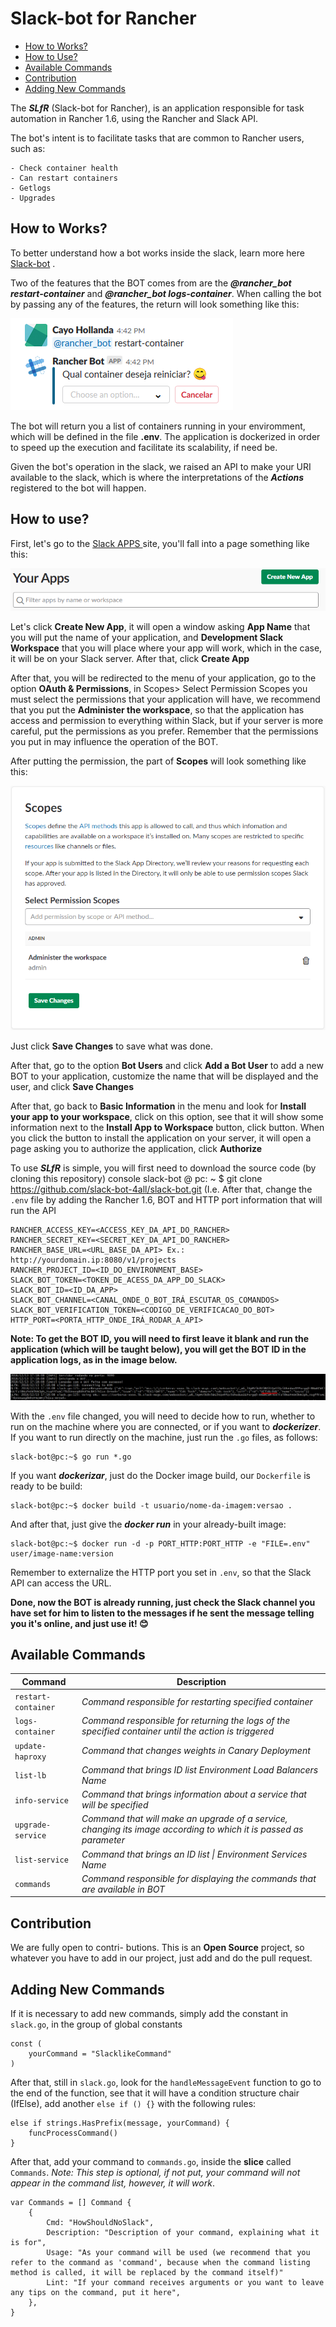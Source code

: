 # Slack-bot for Rancher

- [How to Works?](#How-to-Works)
- [How to Use?](#How-to-use)
- [Available Commands](#Available-Commands)
- [Contribution](#Contribution)
- [Adding New Commands](#Adding-New-Commands)

The ***SLfR*** (Slack-bot for Rancher), is an application responsible for task automation in Rancher 1.6, using the Rancher and Slack API.

The bot's intent is to facilitate tasks that are common to Rancher users, such as:

    - Check container health
    - Can restart containers
    - Getlogs
    - Upgrades

## How to Works?

To better understand how a bot works inside the slack, learn more here [Slack-bot](https://api.slack.com/bot-users) .

Two of the features that the BOT comes from are the ***@rancher_bot restart-container*** and ***@rancher_bot logs-container***. When calling the bot by passing any of the features, the return will look something like this:

![restart_container](images/restart-container.png)

The bot will return you a list of containers running in your enviromment, which will be defined in the file **.env**. 
The application is dockerized in order to speed up the execution and facilitate its scalability, if need be.

Given the bot's operation in the slack, we raised an API to make your URI available to the slack, which is where the interpretations of the ***Actions*** registered to the bot will happen.

## How to use?

First, let's go to the <a href="https://api.slack.com/apps" target="_blank"> Slack APPS </a> site, you'll fall into a page something like this:

![your_apps](images/your-apps.PNG)

Let's click **Create New App**, it will open a window asking **App Name** that you will put the name of your application, and **Development Slack Workspace** that you will place where your app will work, which in the case, it will be on your Slack server. After that, click **Create App**

After that, you will be redirected to the menu of your application, go to the option **OAuth & Permissions**, in Scopes> Select Permission Scopes you must select the permissions that your application will have, we recommend that you put the **Administer the workspace**, so that the application has access and permission to everything within Slack, but if your server is more careful, put the permissions as you prefer. Remember that the permissions you put in may influence the operation of the BOT.

After putting the permission, the part of **Scopes** will look something like this:

![permissions](images/permissions.PNG)

Just click **Save Changes** to save what was done.

After that, go to the option **Bot Users** and click **Add a Bot User** to add a new BOT to your application, customize the name that will be displayed and the user, and click **Save Changes**

After that, go back to **Basic Information** in the menu and look for **Install your app to your workspace**, click on this option, see that it will show some information next to the **Install App to Workspace** button, click button. When you click the button to install the application on your server, it will open a page asking you to authorize the application, click **Authorize**

To use ***SLfR*** is simple, you will first need to download the source code (by cloning this repository) console slack-bot @ pc: ~ $ git clone https://github.com/slack-bot-4all/slack-bot.git
(I.e.
After that, change the ```.env``` file by adding the Rancher 1.6, BOT and HTTP port information that will run the API
```properties
RANCHER_ACCESS_KEY=<ACCESS_KEY_DA_API_DO_RANCHER>
RANCHER_SECRET_KEY=<SECRET_KEY_DA_API_DO_RANCHER>
RANCHER_BASE_URL=<URL_BASE_DA_API> Ex.: http://yourdomain.ip:8080/v1/projects
RANCHER_PROJECT_ID=<ID_DO_ENVIRONMENT_BASE>
SLACK_BOT_TOKEN=<TOKEN_DE_ACESS_DA_APP_DO_SLACK>
SLACK_BOT_ID=<ID_DA_APP>
SLACK_BOT_CHANNEL=<CANAL_ONDE_O_BOT_IRÁ_ESCUTAR_OS_COMANDOS>
SLACK_BOT_VERIFICATION_TOKEN=<CODIGO_DE_VERIFICACAO_DO_BOT>
HTTP_PORT=<PORTA_HTTP_ONDE_IRÁ_RODAR_A_API>
```

**Note: To get the BOT ID, you will need to first leave it blank and run the application (which will be taught below), you will get the BOT ID in the application logs, as in the image below.**

![id-bot](images/id-bot.PNG)

With the ```.env``` file changed, you will need to decide how to run, whether to run on the machine where you are connected, or if you want to ***dockerizer***. If you want to run directly on the machine, just run the ```.go``` files, as follows:
```console
slack-bot@pc:~$ go run *.go
```
If you want ***dockerizar***, just do the Docker image build, our ```Dockerfile``` is ready to be build:
```console
slack-bot@pc:~$ docker build -t usuario/nome-da-imagem:versao .
```
And after that, just give the ***docker run*** in your already-built image:
```console
slack-bot@pc:~$ docker run -d -p PORT_HTTP:PORT_HTTP -e "FILE=.env" user/image-name:version
```
Remember to externalize the HTTP port you set in ```.env```, so that the Slack API can access the URL.

**Done, now the BOT is already running, just check the Slack channel you have set for him to listen to the messages if he sent the message telling you it's online, and just use it! :blush:**

## Available Commands

| Command | Description |
| ------- | --------- |
| `restart-container` | *Command responsible for restarting specified container* |
| `logs-container` | *Command responsible for returning the logs of the specified container until the action is triggered* |
| `update-haproxy` | *Command that changes weights in Canary Deployment* |
| `list-lb` | *Command that brings ID list Environment Load Balancers Name* |
| `info-service` | *Command that brings information about a service that will be specified* |
| `upgrade-service` | *Command that will make an upgrade of a service, changing its image according to which it is passed as parameter* |
| `list-service` | *Command that brings an ID list \| Environment Services Name* |
| `commands` | *Command responsible for displaying the commands that are available in BOT* |

## Contribution
We are fully open to contri- butions. This is an **Open Source** project, so whatever you have to add in our project, just add and do the pull request.

## Adding New Commands
If it is necessary to add new commands, simply add the constant in `slack.go`, in the group of global constants
```golang
const (
    yourCommand = "SlacklikeCommand"
)
```
After that, still in `slack.go`, look for the `handleMessageEvent` function to go to the end of the function, see that it will have a condition structure chair (IfElse), add another `else if () {}` with the following rules:
```golang
else if strings.HasPrefix(message, yourCommand) {
    funcProcessCommand()
}
```

After that, add your command to `commands.go`, inside the **slice** called `Commands`. *Note: This step is optional, if not put, your command will not appear in the command list, however, it will work*.

```golang
var Commands = [] Command {
    {
        Cmd: "HowShouldNoSlack",
        Description: "Description of your command, explaining what it is for",
        Usage: "As your command will be used (we recommend that you refer to the command as 'command', because when the command listing method is called, it will be replaced by the command itself)"
        Lint: "If your command receives arguments or you want to leave any tips on the command, put it here",
    },
}
```
